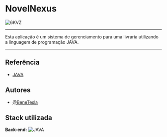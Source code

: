 
# NovelNexus
![6KVZ](https://user-images.githubusercontent.com/78994881/228384540-e970dd27-3899-40c3-849b-3b6c2a332184.gif)

****
Esta  aplicação é um sistema de gerenciamento para uma livraria utilizando a linguagem de programação JAVA.
*****



## Referência

 - [JAVA](https://docs.oracle.com/en/java/)
 


## Autores

-  [@BeneTesla](https://github.com/benetesla)

## Stack utilizada


**Back-end:** ![JAVA](https://img.shields.io/badge/-Java-lightgrey)

